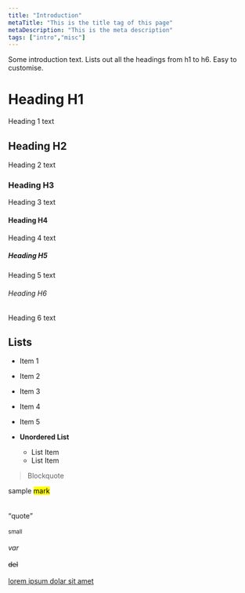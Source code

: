 ```yaml
---
title: "Introduction"
metaTitle: "This is the title tag of this page"
metaDescription: "This is the meta description"
tags: ["intro","misc"]
---
```


Some introduction text. Lists out all the headings from h1 to h6. Easy to customise.

# Heading H1
Heading 1 text


## Heading H2
Heading 2 text


### Heading H3
Heading 3 text


#### Heading H4
Heading 4 text


##### Heading H5
Heading 5 text


###### Heading H6
Heading 6 text


## Lists
* Item 1
* Item 2
* Item 3
* Item 4
* Item 5


* **Unordered List**
  * List Item 
  * List Item  


> Blockquote

sample
<mark data-tooltip="You can read more details on hover!">mark</mark>  
<br></br>
<q>quote</q>
<br></br>
<small>small</small>
<br></br>
<var>var</var>
<br></br>
<del>del</del>
<br></br>
<ins data-tooltip="ins">lorem ipsum dolar sit amet</ins>